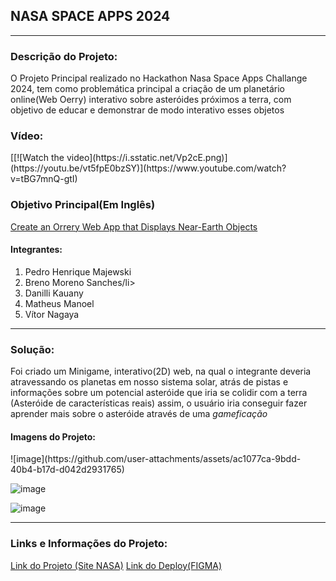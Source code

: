 <h2>NASA SPACE APPS 2024</h2>
<hr/>
<h3>Descrição do Projeto:</h3>
<p>O Projeto Principal realizado no Hackathon Nasa Space Apps Challange 2024, tem como problemática principal a criação de um planetário online(Web Oerry) interativo sobre asteróides próximos a terra, com objetivo de educar
e demonstrar de modo interativo esses objetos</p>
<h3>Vídeo:</h3>
[[![Watch the video](https://i.sstatic.net/Vp2cE.png)](https://youtu.be/vt5fpE0bzSY)](https://www.youtube.com/watch?v=tBG7mnQ-gtI)
<h3>Objetivo Principal(Em Inglês)</h3>
<a href="https://www.spaceappschallenge.org/nasa-space-apps-2024/challenges/create-an-orrery-web-app-that-displays-near-earth-objects/">Create an Orrery Web App that Displays Near-Earth Objects</a>
<h4>Integrantes:</h4>
<ol>
  <li>Pedro Henrique Majewski</li>
  <li>Breno Moreno Sanches/li>
  <li>Danilli Kauany</li>
  <li>Matheus Manoel</li>
  <li>Vítor Nagaya</li>
</ol>
<hr/>
<h3>Solução:</h3>
<p>Foi criado um Minigame, interativo(2D) web, na qual o integrante deveria atravessando os planetas em nosso sistema solar, atrás de pistas e informações sobre um potencial asteróide que iria se colidir com a terra
(Asteróide de características reais) assim, o usuário iria conseguir fazer aprender mais sobre o asteróide através de uma <i>gameficação</i></p>
<h4>Imagens do Projeto:</h4>
![image](https://github.com/user-attachments/assets/ac1077ca-9bdd-40b4-b17d-d042d2931765)

![image](https://github.com/user-attachments/assets/f7a3899a-104f-4a16-ad76-0f86fde76178)

![image](https://github.com/user-attachments/assets/43e232ed-1606-4e52-b698-d0a1815b81ef)

<hr/>
<h3>Links e Informações do Projeto:</h3>
<a href="https://www.spaceappschallenge.org/nasa-space-apps-2024/find-a-team/ctrlz-voltar-para-terra/?tab=project">Link do Projeto (Site NASA)</a>
<a href="[https://www.spaceappschallenge.org/nasa-space-apps-2024/find-a-team/ctrlz-voltar-para-terra/?tab=project](https://www.figma.com/proto/uqYwuuvyfUqu83JfcTEQUL/Nasa-Space-Apps---Challenge?node-id=1-15&starting-point-node-id=1%3A15)">Link do Deploy(FIGMA)</a>

